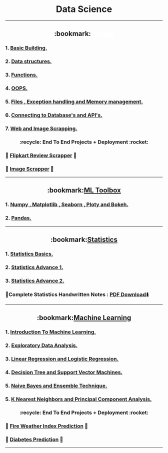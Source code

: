 <h1 align="center">
  Data Science
</h1>

---
<h2 align="center" >
  :bookmark:<a href="https://github.com/DarshanRokkad/Data_Science/tree/master/01_Python" style="color: white;">Python</a>
</h2>  

### 1. [Basic Building.](https://github.com/DarshanRokkad/Data_Science/tree/master/01_Python/Week_01_Basic_Building)
### 2. [Data structures.](https://github.com/DarshanRokkad/Data_Science/tree/master/01_Python/Week_02_Data_Structures)
### 3. [Functions.](https://github.com/DarshanRokkad/Data_Science/tree/master/01_Python/Week_03_Functions)
### 4. [OOPS.](https://github.com/DarshanRokkad/Data_Science/tree/master/01_Python/Week_04_Oops)
### 5. [Files , Exception handling and Memory management.](https://github.com/DarshanRokkad/Data_Science/tree/master/01_Python/Week_05_Files_ExceptionHandling_MemoryMangagement)
### 6. [Connecting to Database's and API's.](https://github.com/DarshanRokkad/Data_Science/tree/master/01_Python/Week_06_Connecting_Databases_and_APIs)
### 7. [Web and Image Scrapping.](https://github.com/DarshanRokkad/Data_Science/tree/master/01_Python/Week_07_Web_and_Image_Scraping)  

<h3 align="center">
 :recycle: End To End Projects + Deployment :rocket:
</h3>  

### :dart: [Flipkart Review Scrapper](https://github.com/DarshanRokkad/Flipkart_review_Scrapper) :dart:
### :dart: [Image Scrapper](https://github.com/DarshanRokkad/Image_Scrapper) :dart:

---
<h2 align="center">
  :bookmark:<a href="https://github.com/DarshanRokkad/Data_Science/tree/master/02_ML_Toolbox">ML Toolbox</a>
</h2>   

### 1. [Numpy , Matplotlib , Seaborn , Ploty and Bokeh.](https://github.com/DarshanRokkad/Data_Science/tree/master/02_ML_Toolbox/Week_08_Numpy_Visualization)
### 2. [Pandas.](https://github.com/DarshanRokkad/Data_Science/tree/master/02_ML_Toolbox/Week_09_Pandas)

---
<h2 align="center">
  :bookmark:<a href="https://github.com/DarshanRokkad/Data_Science/tree/master/03_Statistics">Statistics</a>
</h2>  

### 1. [Statistics Basics.](https://github.com/DarshanRokkad/Data_Science/tree/master/03_Statistics/Week_10_Statistics_Basic)
### 2. [Statistics Advance 1.](https://github.com/DarshanRokkad/Data_Science/tree/master/03_Statistics/Week_11_Statistics_Advance_01)
### 3. [Statistics Advance 2.](https://github.com/DarshanRokkad/Data_Science/tree/master/03_Statistics/Week_12_Statistics_Advance_02)
### :green_book:Complete Statistics Handwritten Notes : [PDF Download⬇️](https://github.com/DarshanRokkad/Data_Science/tree/master/03_Statistics/Darshan_Complete_Statistics_Notes.pdf)  

--- 
<h2 align="center">
  :bookmark:<a href="https://github.com/DarshanRokkad/Data_Science/tree/master/04_Machine_Learning">Machine Learning</a>
</h2>  

### 1. [Introduction To Machine Learning.](https://github.com/DarshanRokkad/Data_Science/tree/master/04_Machine_Learning/Week_13_Machine_Learning_Part_1)
### 2. [Exploratory Data Analysis.](https://github.com/DarshanRokkad/Data_Science/tree/master/04_Machine_Learning/Week_14_Exploratory_Data_Analysis)
### 3. [Linear Regression and Logistic Regression.](https://github.com/DarshanRokkad/Data_Science/tree/master/04_Machine_Learning/Week_15_Linear_and_Logistic_Regression)
### 4. [Decision Tree and Support Vector Machines.](https://github.com/DarshanRokkad/Data_Science/tree/master/04_Machine_Learning/Week_16_Descision_Trees_and_Support_Vector_Machines)
### 5. [Naive Bayes and Ensemble Technique.](https://github.com/DarshanRokkad/Data_Science/tree/master/04_Machine_Learning/Week_17_Naive_Bayes_and_Ensemble_Technique)
### 5. [K Nearest Neighbors and Principal Component Analysis.](https://github.com/DarshanRokkad/Data_Science/tree/master/04_Machine_Learning/Week_18_KNN_and_PCA)

<h3 align="center">
 :recycle: End To End Projects + Deployment :rocket:
</h3>  

### :dart: [Fire Weather Index Prediction](https://github.com/DarshanRokkad/Forest_Fire) :dart: 
### :dart: [Diabetes Prediction](https://github.com/DarshanRokkad/Diabetes_Prediction) :dart: 

--- 
